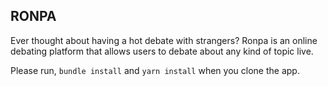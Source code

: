 ## RONPA

Ever thought about having a hot debate with strangers? Ronpa is an online debating platform that allows users to debate about any kind of topic live.

Please run, `` bundle install `` and `` yarn install `` when you clone the app.
